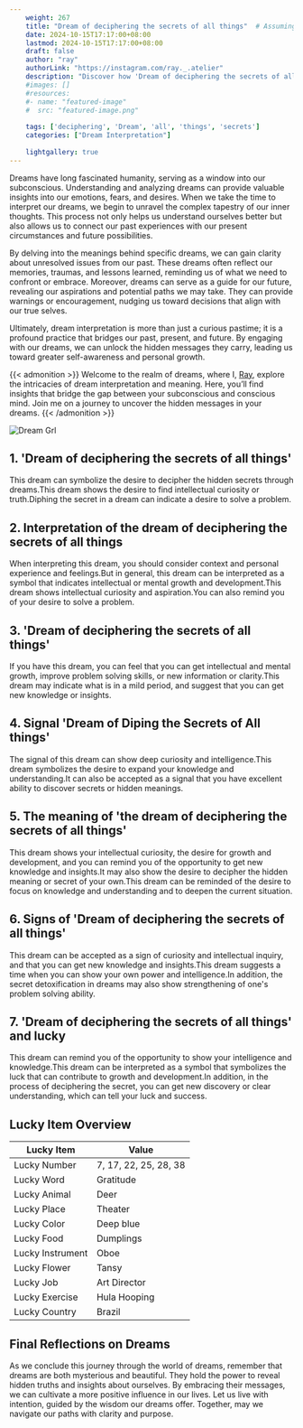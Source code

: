 ```yaml
---
    weight: 267
    title: "Dream of deciphering the secrets of all things"  # Assuming 'title' column exists
    date: 2024-10-15T17:17:00+08:00
    lastmod: 2024-10-15T17:17:00+08:00
    draft: false
    author: "ray"
    authorLink: "https://instagram.com/ray._.atelier"
    description: "Discover how 'Dream of deciphering the secrets of all things' can interpret your future and uncover its significant meanings in your life."
    #images: []
    #resources:
    #- name: "featured-image"
    #  src: "featured-image.png"
    
    tags: ['deciphering', 'Dream', 'all', 'things', 'secrets']
    categories: ["Dream Interpretation"]
    
    lightgallery: true
---
```

    
Dreams have long fascinated humanity, serving as a window into our subconscious. Understanding and analyzing dreams can provide valuable insights into our emotions, fears, and desires. When we take the time to interpret our dreams, we begin to unravel the complex tapestry of our inner thoughts. This process not only helps us understand ourselves better but also allows us to connect our past experiences with our present circumstances and future possibilities.

By delving into the meanings behind specific dreams, we can gain clarity about unresolved issues from our past. These dreams often reflect our memories, traumas, and lessons learned, reminding us of what we need to confront or embrace. Moreover, dreams can serve as a guide for our future, revealing our aspirations and potential paths we may take. They can provide warnings or encouragement, nudging us toward decisions that align with our true selves.

Ultimately, dream interpretation is more than just a curious pastime; it is a profound practice that bridges our past, present, and future. By engaging with our dreams, we can unlock the hidden messages they carry, leading us toward greater self-awareness and personal growth.

{{< admonition >}}
Welcome to the realm of dreams, where I, [Ray](https://instagram.com/ray._.atelier), explore the intricacies of dream interpretation and meaning. Here, you’ll find insights that bridge the gap between your subconscious and conscious mind. Join me on a journey to uncover the hidden messages in your dreams.
{{< /admonition >}}

![Dream Grl](https://cdn.pixabay.com/photo/2017/11/02/03/35/gothic-2910057_1280.jpg "Dream Grl")

## 1. 'Dream of deciphering the secrets of all things'
This dream can symbolize the desire to decipher the hidden secrets through dreams.This dream shows the desire to find intellectual curiosity or truth.Diphing the secret in a dream can indicate a desire to solve a problem.

## 2. Interpretation of the dream of deciphering the secrets of all things
When interpreting this dream, you should consider context and personal experience and feelings.But in general, this dream can be interpreted as a symbol that indicates intellectual or mental growth and development.This dream shows intellectual curiosity and aspiration.You can also remind you of your desire to solve a problem.

## 3. 'Dream of deciphering the secrets of all things'
If you have this dream, you can feel that you can get intellectual and mental growth, improve problem solving skills, or new information or clarity.This dream may indicate what is in a mild period, and suggest that you can get new knowledge or insights.

## 4. Signal 'Dream of Diping the Secrets of All things'
The signal of this dream can show deep curiosity and intelligence.This dream symbolizes the desire to expand your knowledge and understanding.It can also be accepted as a signal that you have excellent ability to discover secrets or hidden meanings.

## 5. The meaning of 'the dream of deciphering the secrets of all things'
This dream shows your intellectual curiosity, the desire for growth and development, and you can remind you of the opportunity to get new knowledge and insights.It may also show the desire to decipher the hidden meaning or secret of your own.This dream can be reminded of the desire to focus on knowledge and understanding and to deepen the current situation.

## 6. Signs of 'Dream of deciphering the secrets of all things'
This dream can be accepted as a sign of curiosity and intellectual inquiry, and that you can get new knowledge and insights.This dream suggests a time when you can show your own power and intelligence.In addition, the secret detoxification in dreams may also show strengthening of one's problem solving ability.

## 7. 'Dream of deciphering the secrets of all things' and lucky
This dream can remind you of the opportunity to show your intelligence and knowledge.This dream can be interpreted as a symbol that symbolizes the luck that can contribute to growth and development.In addition, in the process of deciphering the secret, you can get new discovery or clear understanding, which can tell your luck and success.

## Lucky Item Overview
| Lucky Item          | Value              |
|---------------|--------------------|
| Lucky Number        | 7, 17, 22, 25, 28, 38  |
| Lucky Word          | Gratitude |
| Lucky Animal        | Deer |
| Lucky Place         | Theater     |
| Lucky Color         | Deep blue     |
| Lucky Food          | Dumplings      |
| Lucky Instrument    | Oboe |
| Lucky Flower        | Tansy    |
| Lucky Job           | Art Director       |
| Lucky Exercise      | Hula Hooping  |
| Lucky Country       | Brazil    |


##  Final Reflections on Dreams

As we conclude this journey through the world of dreams, remember that dreams are both mysterious and beautiful. They hold the power to reveal hidden truths and insights about ourselves. By embracing their messages, we can cultivate a more positive influence in our lives. Let us live with intention, guided by the wisdom our dreams offer. Together, may we navigate our paths with clarity and purpose.
